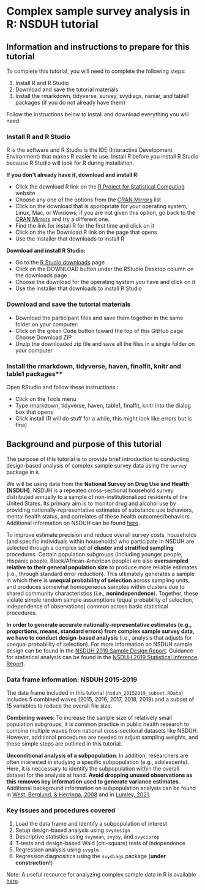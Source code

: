 # Complex sample survey analysis in R: NSDUH tutorial

## Information and instructions to prepare for this tutorial
To complete this tutorial, you will need to complete the following steps:
1. Install R and R Studio
2. Download and save the tutorial materials
3. Install the rmarkdown, tidyverse, survey, svydiags, naniar, and table1 packages (if you do not already have them)

Follow the instructions below to install and download everything you will need.

### Install R and R Studio
R is the software and R Studio is the IDE (Interactive Development Environment) that makes R easier to use. Install R before you install R Studio because R Studio will look for R during installation.

**If you don't already have it, download and install R:**
+ Click the download R link on the [R Project for Statistical Computing](https://www.r-project.org/) website
+ Choose any one of the options from the [CRAN Mirrors](https://cran.r-project.org/mirrors.html) list
+ Click on the download that is appropriate for your operating system, Linux, Mac, or Windows; if you are not given this option, go back to the [CRAN Mirrors](https://cran.r-project.org/mirrors.html) and try a different one.
+ Find the link for install R for the first time and click on it
+ Click on the the Download R link on the page that opens
+ Use the installer that downloads to install R

**Download and install R Studio:**
+ Go to the [R Studio downloads](https://www.rstudio.com/products/rstudio/download/) page
+ Click on the DOWNLOAD button under the RStudio Desktop column on the downloads page
+ Choose the download for the operating system you have and click on it
+ Use the installer that downloads to install R Studio

### Download and save the tutorial materials
+ Download the participant files and save them together in the same folder on your computer:
+ Click on the green Code button toward the top of this GitHub page
Choose Download ZIP
+ Unzip the downloaded zip file and save all the files in a single folder on your computer

### Install the rmarkdown, tidyverse, haven, finalfit, knitr and table1 packages**

Open RStudio and follow these instructions :
+ Click on the Tools menu
+ Type rmarkdown, tidyverse, haven, table1, finalfit, knitr into the dialog box that opens
+ Click install (R will do stuff for a while, this might look like errors but is fine)

## **Background and purpose of this tutorial**

The purpose of this tutorial is to provide brief introduction to conducting design-based analysis of complex sample survey data using the `survey` package in `R`.

We will be using data from the **National Survey on Drug Use and Health (NSDUH)**. NSDUH is a repeated cross-sectional household survey distributed annually to a sample of non-institutionalized residents of the United States. Its primary aim is to monitor drug and alcohol use by providing nationally-representative estimates of substance use behaviors, mental health status, and correlates of these health outcomes/behaviors. Additional information on NSDUH can be found [here](https://nsduhweb.rti.org/respweb/about_nsduh.html).

To improve estimate precision and reduce overall survey costs, households (and specific individuals within households) who participate in NSDUH are selected through a complex set of **cluster and stratified sampling** procedures. Certain population subgroups (including younger people, Hispanic people, Black/African-American people) are also **oversampled relative to their general population size** to produce more reliable estimates (i.e., through standard error reduction). This ultimately generates a sample in which there is **unequal probability of selection** across sampling units, and produces somewhat homogeneous samples within clusters due to shared community characteristics (i.e., **nonindependence**). Together, these violate simple random sample assumptions (equal probability of selection, independence of observations) common across basic statistical procedures. 

**In order to generate accurate nationally-representative estimates (e.g., proportions, means, standard errors) from complex sample survey data, we have to conduct design-based analysis** (i.e., analysis that adjusts for unequal probability of selection). For more information on NSDUH sample design can be found in the [NSDUH 2019 Sample Design Report](https://www.samhsa.gov/data/sites/default/files/reports/rpt34664/NSDUHmrbSampleDesign2019.pdf). Guidance for statistical analysis can be found in the [NSDUH 2019 Statistical Inference Report](https://www.samhsa.gov/data/sites/default/files/reports/rpt34666/NSDUHmrbStatInference2019.pdf).

### Data frame information: NSDUH 2015-2019

The data frame included in this tutorial (`nsduh_20152019_subset.RData`) includes 5 combined waves (2015, 2016, 2017, 2018, 2019) and a subset of 15 variables to reduce the overall file size.

**Combining waves**: To increase the sample size of relatively small population subgroups, it is common practice in public health research to combine multiple waves from national cross-sectional datasets like NSDUH. However, additional procedures are needed to adjust sampling weights, and these simple steps are outlined in this tutorial.

**Unconditional analysis of a subpopulation**: In addition, researchers are often interested in studying a specific subpopulation (e.g., adolescents). Here, it is neccessary to identify the subpopulation within the overall dataset for the analysis at hand. **Avoid dropping unused observations as this removes key information used to generate variance estimates.** Additional background information on subpopulation analysis can be found in [West, Berglund, & Herringa, 2008](https://journals.sagepub.com/doi/pdf/10.1177/1536867X0800800404) and in [Lumley, 2021](https://cran.r-project.org/web/packages/survey/vignettes/domain.pdf).

### Key issues and procedures covered
1. Load the data frame and identify a subpopulation of interest
2. Setup design-based analysis using `svydesign`
3. Descriptive statistics using `svymean`, `svyby`, and `svyciprop`
4. T-tests and design-based Wald (chi-square) tests of independence
5. Regression analysis using `svyglm` 
6. Regression diagnositics using the `svydiags` package (**under construction!**)

Note: A useful resource for analyzing complex sample data in R is available [here](http://asdfree.com/national-study-on-drug-use-and-health-nsduh.html).
